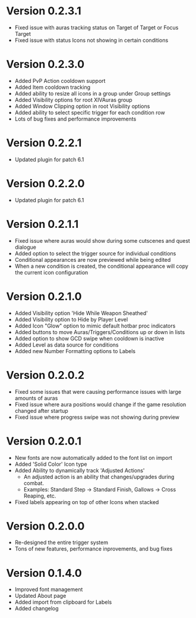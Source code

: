# Version 0.2.3.1
- Fixed issue with auras tracking status on Target of Target or Focus Target
- Fixed issue with status Icons not showing in certain conditions

# Version 0.2.3.0
- Added PvP Action cooldown support
- Added Item cooldown tracking
- Added ability to resize all icons in a group under Group settings
- Added Visibility options for root XIVAuras group
- Added Window Clipping option in root Visibility options
- Added ability to select specific trigger for each condition row
- Lots of bug fixes and performance improvements

# Version 0.2.2.1
- Updated plugin for patch 6.1

# Version 0.2.2.0
- Updated plugin for patch 6.1

# Version 0.2.1.1
- Fixed issue where auras would show during some cutscenes and quest dialogue
- Added option to select the trigger source for individual conditions
- Conditional appearances are now previewed while being edited
- When a new condition is created, the conditional appearance will copy the current icon configuration

# Version 0.2.1.0
- Added Visibility option 'Hide While Weapon Sheathed'
- Added Visibility option to Hide by Player Level
- Added Icon "Glow" option to mimic default hotbar proc indicators
- Added buttons to move Auras/Triggers/Conditions up or down in lists
- Added option to show GCD swipe when cooldown is inactive
- Added Level as data source for conditions
- Added new Number Formatting options to Labels

# Version 0.2.0.2
- Fixed some issues that were causing performance issues with large amounts of auras
- Fixed issue where aura positions would change if the game resolution changed after startup
- Fixed issue where progress swipe was not showing during preview

# Version 0.2.0.1
- New fonts are now automatically added to the font list on import
- Added 'Solid Color' Icon type
- Added Ability to dynamically track 'Adjusted Actions'
    - An adjusted action is an ability that changes/upgrades during combat.
    - Examples: Standard Step -> Standard Finish, Gallows -> Cross Reaping, etc.
- Fixed labels appearing on top of other Icons when stacked

# Version 0.2.0.0
- Re-designed the entire trigger system
- Tons of new features, performance inprovements, and bug fixes

# Version 0.1.4.0
- Improved font management
- Updated About page
- Added import from clipboard for Labels
- Added changelog